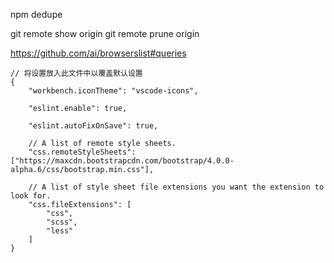 npm dedupe

git remote show origin
git remote prune origin

https://github.com/ai/browserslist#queries

```
// 将设置放入此文件中以覆盖默认设置
{
    "workbench.iconTheme": "vscode-icons",

    "eslint.enable": true,

    "eslint.autoFixOnSave": true,

    // A list of remote style sheets.
    "css.remoteStyleSheets": ["https://maxcdn.bootstrapcdn.com/bootstrap/4.0.0-alpha.6/css/bootstrap.min.css"],

    // A list of style sheet file extensions you want the extension to look for.
    "css.fileExtensions": [
        "css",
        "scss",
        "less"
    ]
}
```